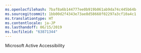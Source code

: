 ```yaml
---
ms.openlocfilehash: 7baf8a6b144777ee0b919b061ab9da74c445b64b
ms.sourcegitcommit: 1bb00d2f4343e73ae8d58668f02297a3cf10a4c1
ms.translationtype: HT
ms.contentlocale: ja-JP
ms.lasthandoff: 06/15/2019
ms.locfileid: "63871344"
---
```

Microsoft Active Accessibility